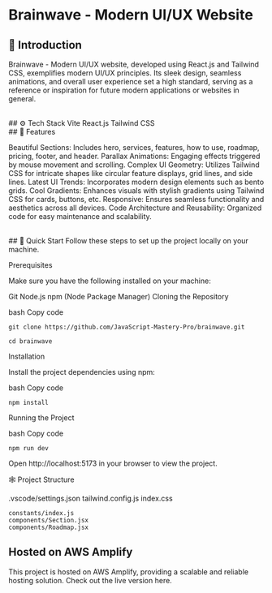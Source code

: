 # Brainwave - Modern UI/UX Website

## 🤖 Introduction
<p>Brainwave - Modern UI/UX website, developed using React.js and Tailwind CSS, exemplifies modern UI/UX principles. Its sleek design, seamless animations, and overall user experience set a high standard, serving as a reference or inspiration for future modern applications or websites in general.</p>
<br>
 ## ⚙️ Tech Stack
Vite
React.js
Tailwind CSS

<br>
## 🔋 Features
<p>Beautiful Sections: Includes hero, services, features, how to use, roadmap, pricing, footer, and header.
Parallax Animations: Engaging effects triggered by mouse movement and scrolling.
Complex UI Geometry: Utilizes Tailwind CSS for intricate shapes like circular feature displays, grid lines, and side lines.
Latest UI Trends: Incorporates modern design elements such as bento grids.
Cool Gradients: Enhances visuals with stylish gradients using Tailwind CSS for cards, buttons, etc.
Responsive: Ensures seamless functionality and aesthetics across all devices.
Code Architecture and Reusability: Organized code for easy maintenance and scalability.</p>

<br>
## 🤸 Quick Start
Follow these steps to set up the project locally on your machine.

Prerequisites

Make sure you have the following installed on your machine:

Git
Node.js
npm (Node Package Manager)
Cloning the Repository

bash
Copy code
```
git clone https://github.com/JavaScript-Mastery-Pro/brainwave.git
```
```
cd brainwave
```
Installation

Install the project dependencies using npm:

bash
Copy code
```
npm install
```
Running the Project

bash
Copy code
```
npm run dev
```
Open http://localhost:5173 in your browser to view the project.

🕸️ Project Structure

.vscode/settings.json
tailwind.config.js
index.css
```
constants/index.js
components/Section.jsx
components/Roadmap.jsx
```

## Hosted on AWS Amplify

This project is hosted on AWS Amplify, providing a scalable and reliable hosting solution. Check out the live version here.


